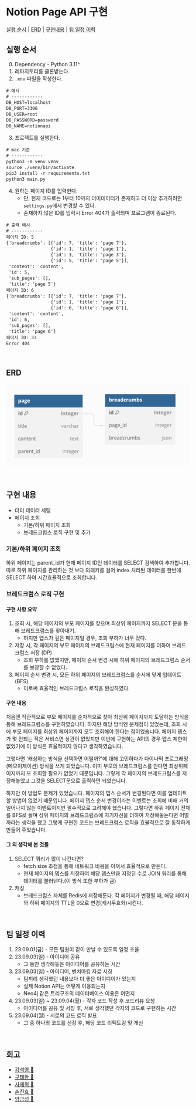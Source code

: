 # Notion Page API 구현

[실행 순서](#실행-순서) | [ERD](#ERD) | [구현내용](#구현-내용) | [팀 일정 이력](#팀-일정-이력)

## 실행 순서

0. Dependency - Python 3.11^
1. 레파지토리를 클론받는다.
2. `.env` 파일을 작성한다.
```text
# 예시
# ------------
DB_HOST=localhost
DB_PORT=3306
DB_USER=root
DB_PASSWORD=password
DB_NAME=notionapi
```
3. 프로젝트를 실행한다.
```commandline
# mac 기준
# ------------
python3 -m venv venv
source ./venv/bin/activate
pip3 install -r requirements.txt
python3 main.py
```
4. 원하는 페이지 ID를 입력한다.
   - 단, 현재 코드로는 1부터 10까지 더미데이터가 존재하고 더 이상 추가하려면 `settings.py`에서 변경할 수 있다.
   - 존재하지 않은 ID를 입력시 Error 404가 출력되며 프로그램이 종료된다.
```text
# 출력 예시
# ------------
페이지 ID: 5
{'breadcrumbs': [{'id': 7, 'title': 'page 7'},
                 {'id': 1, 'title': 'page 1'},
                 {'id': 3, 'title': 'page 3'},
                 {'id': 5, 'title': 'page 5'}],
 'content': 'content',
 'id': 5,
 'sub_pages': [],
 'title': 'page 5'}
페이지 ID: 6
{'breadcrumbs': [{'id': 7, 'title': 'page 7'},
                 {'id': 1, 'title': 'page 1'},
                 {'id': 6, 'title': 'page 6'}],
 'content': 'content',
 'id': 6,
 'sub_pages': [],
 'title': 'page 6'}
페이지 ID: 33
Error 404
```

<br/>

## ERD

![erd.png](README.assets/erd.png)

<br/>

## 구현 내용

- 더미 데이터 세팅
- 페이지 조회
  - 기본/하위 페이지 조회
  - 브레드크럼스 로직 구현 및 추가

### 기본/하위 페이지 조회
 
하위 페이지는 parent_id가 현재 페이지 ID인 데이터를 SELECT 검색하여 추가합니다.
따로 하위 페이지를 관리하는 것 보다 외래키를 걸어 index 처리된 데이터를 한번에 SELECT 하여 시간효율적으로 조회합니다.

### 브레드크럼스 로직 구현

#### 구현 사항 요약

1. 조회 시, 해당 페이지의 부모 페이지를 찾으며 최상위 페이지까지 SELECT 문을 통해 브레드크럼스를 찾아내기.
   - 하지만 뎁스가 깊은 페이지일 경우, 조회 부하가 너무 컸다.
2. 저장 시, 각 페이지의 부모 페이지의 브레드크럼스에 현재 페이지를 더하여 브레드 크럼스 저장 (DP)
   - 조회 부하를 없앴지만, 페이지 순서 변경 시에 하위 페이지의 브레드크럼스 순서를 보장할 수 없었다.
3. 페이지 순서 변경 시, 모든 하위 페이지의 브레드크럼스를 순서에 맞게 업데이트 (BFS)
   - 이로써 효율적인 브레드크럼스 로직을 완성하였다.

#### 구현 내용

처음엔 직관적으로 부모 페이지를 순차적으로 찾아 최상위 페이지까지 도달하는 방식을 통해 브레드크럼스를 구현하였습니다.
하지만 해당 방식엔 문제점이 있었는데, 조회 시에 부모 페이지를 최상위 페이지까지 모두 조회해야 한다는 점이었습니다.
페이지 뎁스가 몇 안되는 작은 서비스면 상관이 없었지만 이번에 구현하는 API의 경우 뎁스 제한이 없었기에 이 방식은 효율적이지 않다고 생각하였습니다.

그렇다면 '캐싱하는 방식을 선택하면 어떨까?'에 대해 고민하다가 다이나믹 프로그래밍(메모이제이션) 방식을 쓰게 되었습니다.
이미 부모의 브레드크럼스를 안다면 최상위페이지까지 또 조회할 필요가 없었기 때문입니다.
그렇게 각 페이지의 브레드크럼스를 저장해놓았고 그것을 SELECT문으로 출력하면 되었습니다.

하지만 이 방법도 문제가 있었습니다. 페이지의 뎁스 순서가 변경된다면 이를 업데이트할 방법이 없었기 때문입니다.
페이지 뎁스 순서 변경이라는 이벤트는 조회에 비해 거의 일어나지 않는 이벤트이지만 필수적으로 고려해야 했습니다.
그렇다면 하위 페이지 전체를 BFS로 돌며 상위 페이지의 브레드크럼스에 자기자신을 더하여 저장해놓는다면 어떨까라는 생각을 했고
그렇게 구현한 코드는 브레드크럼스 로직을 효율적으로 잘 동작하게 만들어 주었습니다.

#### 그 외 생각해 본 것들

1. SELECT 쿼리가 많이 나간다면?
   - fetch size 조정을 통해 네트워크 비용을 아껴서 효율적으로 만든다.
   - 현재 페이지의 뎁스를 저장하여 해당 뎁스만큼 지정된 수로 JOIN 쿼리를 통해 데이터를 불러낸다.(이 방식 또한 부하가 큼)
2. 캐싱
   - 브레드크럼스 자체를 Redis에 저장해둔다. 각 페이지가 변경될 때, 해당 페이지와 하위 페이지의 TTL을 0으로 변경(캐시무효화)시킨다.

<br/>

## 팀 일정 이력

1. 23.09.01(금) - 모든 팀원이 같이 만날 수 있도록 일정 조율 
2. 23.09.03(일) - 아이디어 공유 
   - 그 동안 생각해놓은 아이디어를 공유하는 시간
3. 23.09.03(일) - 아이디어, 벤치마킹 자료 서칭
   - 팀끼리 생각했던 내용보다 더 좋은 아이디어가 있는지
   - 실제 Notion API는 어떻게 이용되는지
   - Neo4j 같은 트리구조의 데이터베이스 이용은 어떤지
4. 23.09.03(일) ~ 23.09.04(월) - 각자 코드 작성 후 코드리뷰 요청
   - 아이디어를 공유 및 서칭 후, 서로 생각했던 각자의 코드로 구현하는 시간
5. 23.09.04(월) - 서로의 코드 로직 발표
   - 그 중 하나의 코드를 선정 후, 해당 코드 리팩토링 및 개선

<br/>

## 회고

- [강석영 📝](./reviews/Kang.md)
- [구태완 📝](./reviews/Gu.md)
- [사재혁 📝](./reviews/Sa.md)
- [손진효 📝](./reviews/Son.md)
- [양금성 📝](./reviews/Yang.md)
